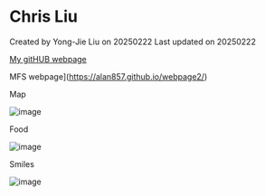 # Chris Liu

Created by Yong-Jie Liu on 20250222 Last updated on 20250222

[My gitHUB webpage](https://alan857.github.io/)

MFS webpage](https://alan857.github.io/webpage2/)

Map

![image](https://github.com/user-attachments/assets/4899bef1-b138-4e0e-8121-dcf0d5842209)

Food

![image](https://github.com/user-attachments/assets/9456cd89-1f9a-4761-b2fe-76e7ea5a1354)

Smiles

![image](https://github.com/user-attachments/assets/02354810-972a-4ca8-b1b5-428f96746f0e)

